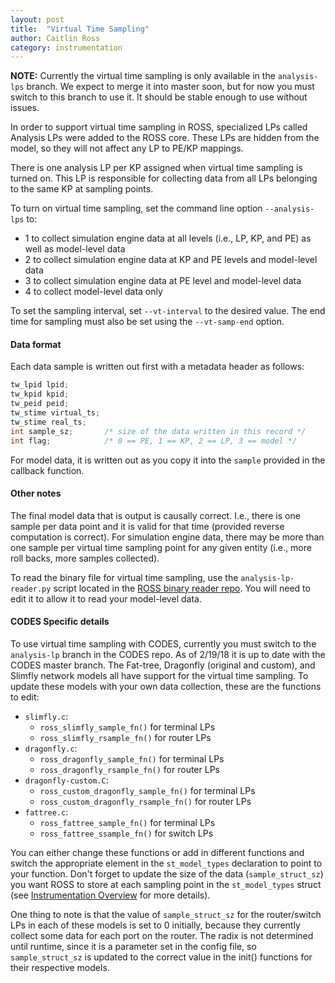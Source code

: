```yaml
---
layout: post
title:  "Virtual Time Sampling"
author: Caitlin Ross
category: instrumentation
---
```


**NOTE:** Currently the virtual time sampling is only available in the `analysis-lps` branch.
We expect to merge it into master soon, but for now you must switch to this branch to use it.
It should be stable enough to use without issues.

In order to support virtual time sampling in ROSS, specialized LPs called Analysis LPs were added to the ROSS core.
These LPs are hidden from the model, so they will not affect any LP to PE/KP mappings.

There is one analysis LP per KP assigned when virtual time sampling is turned on.
This LP is responsible for collecting data from all LPs belonging to the same KP at sampling points.

To turn on virtual time sampling, set the command line option `--analysis-lps` to: 

* 1 to collect simulation engine data at all levels (i.e., LP, KP, and PE) as well as model-level data
* 2 to collect simulation engine data at KP and PE levels and model-level data
* 3 to collect simulation engine data at PE level and model-level data
* 4 to collect model-level data only

To set the sampling interval, set `--vt-interval` to the desired value.
The end time for sampling must also be set using the `--vt-samp-end` option. 

#### Data format
Each data sample is written out first with a metadata header as follows:

```C
tw_lpid lpid;
tw_kpid kpid;
tw_peid peid;
tw_stime virtual_ts;
tw_stime real_ts;
int sample_sz;       /* size of the data written in this record */
int flag;            /* 0 == PE, 1 == KP, 2 == LP, 3 == model */
```

For model data, it is written out as you copy it into the `sample` provided in the callback function.

#### Other notes
The final model data that is output is causally correct. I.e., there is one sample per data point and it is valid for that time (provided reverse computation is correct).
For simulation engine data, there may be more than one sample per virtual time sampling point for any given entity (i.e., more roll backs, more samples collected).

To read the binary file for virtual time sampling, use the `analysis-lp-reader.py` script located in the [ROSS binary reader repo](https://github.com/caitlinross/ross-binary-reader).
You will need to edit it to allow it to read your model-level data.

#### CODES Specific details
To use virtual time sampling with CODES, currently you must switch to the `analysis-lp` branch in the CODES repo.
As of 2/19/18 it is up to date with the CODES master branch. 
The Fat-tree, Dragonfly (original and custom), and Slimfly network models all have support for the virtual time sampling.
To update these models with your own data collection, these are the functions to edit:

* `slimfly.c`: 
  * `ross_slimfly_sample_fn()` for terminal LPs
  * `ross_slimfly_rsample_fn()` for router LPs
* `dragonfly.c`: 
  * `ross_dragonfly_sample_fn()` for terminal LPs 
  * `ross_dragonfly_rsample_fn()` for router LPs
* `dragonfly-custom.C`: 
  * `ross_custom_dragonfly_sample_fn()` for terminal LPs 
  * `ross_custom_dragonfly_rsample_fn()` for router LPs
* `fattree.c`: 
  * `ross_fattree_sample_fn()` for terminal LPs 
  * `ross_fattree_ssample_fn()` for switch LPs

You can either change these functions or add in different functions and switch the appropriate element in the `st_model_types` declaration to point to your function.
Don't forget to update the size of the data (`sample_struct_sz`) you want ROSS to store at each sampling point in the `st_model_types` struct (see [Instrumentation Overview](instrumentation.html) for more details).

One thing to note is that the value of `sample_struct_sz` for the router/switch LPs in each of these models is set to 0 initially, because they currently collect some data for each port on the router.
The radix is not determined until runtime, since it is a parameter set in the config file, so `sample_struct_sz` is updated to the correct value in the init() functions for their respective models. 
